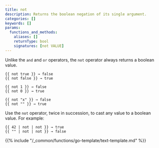```yaml
---
title: not
description: Returns the boolean negation of its single argument.
categories: []
keywords: []
params:
  functions_and_methods:
    aliases: []
    returnType: bool
    signatures: [not VALUE]
---
```


Unlike the `and` and `or` operators, the `not` operator always returns a boolean value.

```go-html-template
{{ not true }} → false
{{ not false }} → true

{{ not 1 }} → false
{{ not 0 }} → true

{{ not "x" }} → false
{{ not "" }} → true
```

Use the `not` operator, twice in succession, to cast any value to a boolean value. For example:

```go-html-template
{{ 42 | not | not }} → true
{{ "" | not | not }} → false
```

{{% include "/_common/functions/go-template/text-template.md" %}}
